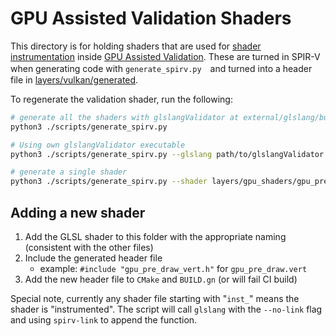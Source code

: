# GPU Assisted Validation Shaders

This directory is for holding shaders that are used for [shader instrumentation](../../docs/gpu_av_shader_instrumentation.md) inside [GPU Assisted Validation](../../docs/gpu_validation.md). These are turned in SPIR-V when generating code with `generate_spirv.py`　and turned into a header file in [layers/vulkan/generated](../generated/).

To regenerate the validation shader, run the following:

```bash
# generate all the shaders with glslangValidator at external/glslang/build/install/bin/glslangValidator
python3 ./scripts/generate_spirv.py

# Using own glslangValidator executable
python3 ./scripts/generate_spirv.py --glslang path/to/glslangValidator

# generate a single shader
python3 ./scripts/generate_spirv.py --shader layers/gpu_shaders/gpu_pre_draw.vert
```

## Adding a new shader

1. Add the GLSL shader to this folder with the appropriate naming (consistent with the other files)
2. Include the generated header file
    - example: `#include "gpu_pre_draw_vert.h"` for `gpu_pre_draw.vert`
3. Add the new header file to `CMake` and `BUILD.gn` (or will fail CI build)

Special note, currently any shader file starting with "`inst_`" means the shader is "instrumented".
The script will call `glslang` with the `--no-link` flag and using `spirv-link` to append the function.